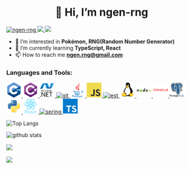 <h1 align="center">
  👋 Hi, I’m ngen-rng
</h1>

<p align="left">
  <a href="https://github.com/ngen-rng/ngen-rng/">
    <img src="https://komarev.com/ghpvc/?username=ngen-rng" alt="ngen-rng" />
  </a>
  <a href="http://twitter.com/ngen_rng">
    <img height="20" src="https://img.shields.io/twitter/follow/ngen_rng?label=Twitter&logo=twitter&style=flat" />
  </a>
  <a href="https://github.com/ngen-rng">
    <img height="20" src="https://img.shields.io/github/followers/ngen-rng?label=follow&logo=github&style=flat" />
  </a>
</p>

- 👀 I’m interested in **Pokémon, RNG(Random Number Generator)**
- 🌱 I’m currently learning **TypeScript, React**
- 📫 How to reach me **ngen.rng@gmail.com**

<h3 align="left">Languages and Tools:</h3>
<p align="left">
  <a href="https://www.w3schools.com/cpp/" target="_blank" rel="noreferrer">
    <img src="https://raw.githubusercontent.com/devicons/devicon/master/icons/cplusplus/cplusplus-original.svg" alt="cplusplus" width="40" height="40"/>
  </a>
  <a href="https://www.w3schools.com/cs/" target="_blank" rel="noreferrer">
    <img src="https://raw.githubusercontent.com/devicons/devicon/master/icons/csharp/csharp-original.svg" alt="csharp" width="40" height="40"/>
  </a>
  <a href="https://dotnet.microsoft.com/" target="_blank" rel="noreferrer">
    <img src="https://raw.githubusercontent.com/devicons/devicon/master/icons/dot-net/dot-net-original-wordmark.svg" alt="dotnet" width="40" height="40"/>
  </a>
  <a href="https://git-scm.com/" target="_blank" rel="noreferrer">
    <img src="https://www.vectorlogo.zone/logos/git-scm/git-scm-icon.svg" alt="git" width="40" height="40"/>
  </a>
  <a href="https://www.java.com" target="_blank" rel="noreferrer">
    <img src="https://raw.githubusercontent.com/devicons/devicon/master/icons/java/java-original.svg" alt="java" width="40" height="40"/>
  </a>
  <a href="https://developer.mozilla.org/en-US/docs/Web/JavaScript" target="_blank" rel="noreferrer">
    <img src="https://raw.githubusercontent.com/devicons/devicon/master/icons/javascript/javascript-original.svg" alt="javascript" width="40" height="40"/>
  </a>
  <a href="https://jestjs.io" target="_blank" rel="noreferrer">
    <img src="https://www.vectorlogo.zone/logos/jestjsio/jestjsio-icon.svg" alt="jest" width="40" height="40"/>
  </a>
  <a href="https://www.linux.org/" target="_blank" rel="noreferrer">
    <img src="https://raw.githubusercontent.com/devicons/devicon/master/icons/linux/linux-original.svg" alt="linux" width="40" height="40"/>
  </a>
  <a href="https://nodejs.org" target="_blank" rel="noreferrer">
    <img src="https://raw.githubusercontent.com/devicons/devicon/master/icons/nodejs/nodejs-original-wordmark.svg" alt="nodejs" width="40" height="40"/>
  </a>
  <a href="https://www.oracle.com/" target="_blank" rel="noreferrer">
    <img src="https://raw.githubusercontent.com/devicons/devicon/master/icons/oracle/oracle-original.svg" alt="oracle" width="40" height="40"/>
  </a>
  <a href="https://www.postgresql.org" target="_blank" rel="noreferrer">
    <img src="https://raw.githubusercontent.com/devicons/devicon/master/icons/postgresql/postgresql-original-wordmark.svg" alt="postgresql" width="40" height="40"/>
  </a>
  <a href="https://www.python.org" target="_blank" rel="noreferrer">
    <img src="https://raw.githubusercontent.com/devicons/devicon/master/icons/python/python-original.svg" alt="python" width="40" height="40"/>
  </a>
  <a href="https://reactjs.org/" target="_blank" rel="noreferrer">
    <img src="https://raw.githubusercontent.com/devicons/devicon/master/icons/react/react-original-wordmark.svg" alt="react" width="40" height="40"/>
  </a>
  <a href="https://spring.io/" target="_blank" rel="noreferrer">
    <img src="https://www.vectorlogo.zone/logos/springio/springio-icon.svg" alt="spring" width="40" height="40"/>
  </a>
  <a href="https://www.typescriptlang.org/" target="_blank" rel="noreferrer">
    <img src="https://raw.githubusercontent.com/devicons/devicon/master/icons/typescript/typescript-original.svg" alt="typescript" width="40" height="40"/>
  </a>
</p>
<p>
  <img alt="Top Langs" height="130px" src="https://github-readme-stats.vercel.app/api/top-langs/?username=ngen-rng&layout=compact&count_private=true&show_icons=true&show_icons=true&theme=gruvbox" />
</p>
<p>
  <img alt="github stats" height="210px" src="https://github-readme-stats.vercel.app/api?username=ngen-rng&count_private=true&show_icons=true&show_icons=true&theme=react" />
</p>
<p>
  <img align="center" src="https://github-readme-streak-stats.herokuapp.com/?user=ngen-rng&theme=dark" />
</p>
<p>
  <img align="center" src="https://github-profile-summary-cards.vercel.app/api/cards/profile-details?username=ngen-rng&theme=nord_dark" />
</p>
